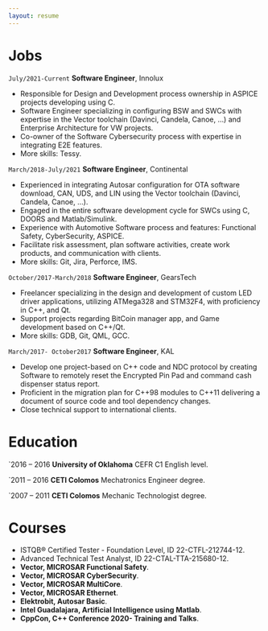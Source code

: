 ```yaml
---
layout: resume
---
```

# Jobs

`July/2021-Current`
__Software Engineer__, Innolux
- Responsible for Design and Development process ownership in ASPICE projects developing using C.
- Software Engineer specializing in configuring BSW and SWCs with expertise in the Vector toolchain (Davinci, Candela, Canoe, …) and Enterprise Architecture for VW projects.
- Co-owner of the Software Cybersecurity process with expertise in integrating E2E features.
- More skills: Tessy.

`March/2018-July/2021`
__Software Engineer__, Continental

- Experienced in integrating Autosar configuration for OTA software download, CAN, UDS, and LIN using the Vector toolchain (Davinci, Candela, Canoe, …).
- Engaged in the entire software development cycle for SWCs using C, DOORS and Matlab/Simulink.
- Experience with Automotive Software process and features: Functional Safety, CyberSecurity, ASPICE.
- Facilitate risk assessment, plan software activities, create work products, and communication with clients.
- More skills: Git, Jira, Perforce, IMS.

`October/2017-March/2018`
__Software Engineer__, GearsTech

- Freelancer specializing in the design and development of custom LED driver applications, utilizing ATMega328 and STM32F4, with proficiency in C++, and Qt.
- Support projects regarding BitCoin manager app, and Game development based on C++/Qt.
- More skills: GDB, Git, QML, GCC.

`March/2017- October2017`
__Software Engineer__, KAL

- Develop one project-based on C++ code and NDC protocol by creating Software to remotely reset the Encrypted Pin Pad and command cash dispenser status report.
- Proficient in the migration plan for C++98 modules to C++11 delivering a document of source code and tool dependency changes.
-  Close technical support to international clients.

# Education

`2016 – 2016
__University of Oklahoma__
CEFR C1 English level.

`2011 – 2016
__CETI Colomos__
Mechatronics Engineer degree.

`2007 – 2011
__CETI Colomos__
Mechanic Technologist degree.

# Courses
- ISTQB® Certified Tester - Foundation Level, ID 22-CTFL-212744-12.
- Advanced Technical Test Analyst, ID 22-CTAL-TTA-215680-12.
- **Vector, MICROSAR Functional Safety**.
- **Vector, MICROSAR CyberSecurity**.
- **Vector, MICROSAR MultiCore**.
- **Vector, MICROSAR Ethernet**.
- **Elektrobit, Autosar Basic**.
- **Intel Guadalajara, Artificial Intelligence using Matlab**.
- **CppCon, C++ Conference 2020- Training and Talks**.

<!-- ### Footer

Last updated: May 2020 -->

